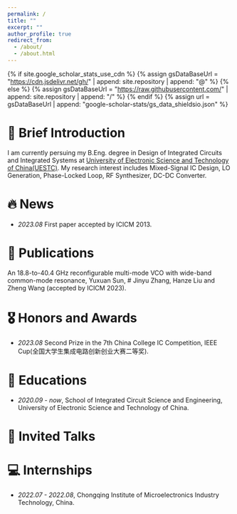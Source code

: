 ```yaml
---
permalink: /
title: ""
excerpt: ""
author_profile: true
redirect_from: 
  - /about/
  - /about.html
---
```


{% if site.google_scholar_stats_use_cdn %}
{% assign gsDataBaseUrl = "https://cdn.jsdelivr.net/gh/" | append: site.repository | append: "@" %}
{% else %}
{% assign gsDataBaseUrl = "https://raw.githubusercontent.com/" | append: site.repository | append: "/" %}
{% endif %}
{% assign url = gsDataBaseUrl | append: "google-scholar-stats/gs_data_shieldsio.json" %}

<span class='anchor' id='about-me'></span>

# 📢 Brief Introduction

I am currently persuing my B.Eng. degree in Design of Integrated Circuits and Integrated Systems at [University of Electronic Science and Technology of China(UESTC)](https://en.uestc.edu.cn/). 
My research interest includes Mixed-Signal IC Design, LO Generation, Phase-Locked Loop, RF Synthesizer, DC-DC Converter. 


# 🔥 News
- *2023.08* First paper accepted by ICICM 2013.

# 📝 Publications 
An 18.8-to-40.4 GHz reconfigurable multi-mode VCO with wide-band common-mode resonance, Yuxuan Sun, # Jinyu Zhang, Hanze Liu and Zheng Wang (accepted by ICICM 2023).

# 🎖 Honors and Awards
- *2023.08* Second Prize in the 7th China College IC Competition, IEEE Cup(全国大学生集成电路创新创业大赛二等奖).


# 📖 Educations
- *2020.09 - now*, School of Integrated Circuit Science and Engineering, University of Electronic Science and Technology of China. 
 

# 💬 Invited Talks


# 💻 Internships
- *2022.07 - 2022.08*, Chongqing Institute of Microelectronics Industry Technology, China.
